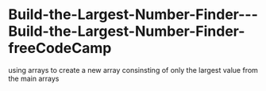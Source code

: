 # Build-the-Largest-Number-Finder---Build-the-Largest-Number-Finder-freeCodeCamp
using arrays to create a new array consinsting of only the largest value from the main arrays
